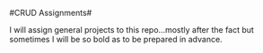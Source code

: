 #CRUD Assignments#

I will assign general projects to this repo...mostly after the fact but sometimes I will be so bold as to be prepared in advance.
